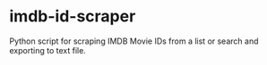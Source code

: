 # imdb-id-scraper
Python script for scraping IMDB Movie IDs from a list or search and exporting to text file.
